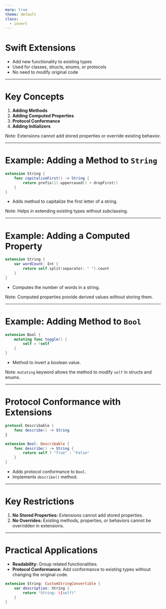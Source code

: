 ```yaml
---
marp: true
theme: default
class:
  - invert
---
```


# Swift Extensions

- Add new functionality to existing types
- Used for classes, structs, enums, or protocols
- No need to modify original code

---

# Key Concepts

1. **Adding Methods**
2. **Adding Computed Properties**
3. **Protocol Conformance**
4. **Adding Initializers**

Note: Extensions cannot add stored properties or override existing behavior.

---

# Example: Adding a Method to `String`

```swift
extension String {
    func capitalizeFirst() -> String {
        return prefix(1).uppercased() + dropFirst()
    }
}
```

- Adds method to capitalize the first letter of a string.

Note: Helps in extending existing types without subclassing.

---

# Example: Adding a Computed Property

```swift
extension String {
    var wordCount: Int {
        return self.split(separator: " ").count
    }
}
```

- Computes the number of words in a string.

Note: Computed properties provide derived values without storing them.

---

# Example: Adding Method to `Bool`

```swift
extension Bool {
    mutating func toggle() {
        self = !self
    }
}
```

- Method to invert a boolean value.

Note: `mutating` keyword allows the method to modify `self` in structs and enums.

---

# Protocol Conformance with Extensions

```swift
protocol Describable {
    func describe() -> String
}

extension Bool: Describable {
    func describe() -> String {
        return self ? "True" : "False"
    }
}
```

- Adds protocol conformance to `Bool`.
- Implements `describe()` method.

---

# Key Restrictions

1. **No Stored Properties:** Extensions cannot add stored properties.
2. **No Overrides:** Existing methods, properties, or behaviors cannot be overridden in extensions.

---

# Practical Applications

- **Readability:** Group related functionalities.
- **Protocol Conformance:** Add conformance to existing types without changing the original code.

```swift
extension String: CustomStringConvertible {
    var description: String {
        return "String: \(self)"
    }
}
```
